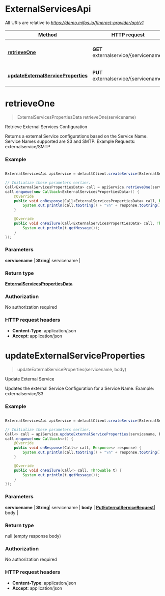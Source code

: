 # ExternalServicesApi

All URIs are relative to *https://demo.mifos.io/fineract-provider/api/v1*

Method | HTTP request | Description
------------- | ------------- | -------------
[**retrieveOne**](ExternalServicesApi.md#retrieveOne) | **GET** externalservice/{servicename} | Retrieve External Services Configuration
[**updateExternalServiceProperties**](ExternalServicesApi.md#updateExternalServiceProperties) | **PUT** externalservice/{servicename} | Update External Service


<a name="retrieveOne"></a>
# **retrieveOne**
> ExternalServicesPropertiesData retrieveOne(servicename)

Retrieve External Services Configuration

Returns a external Service configurations based on the Service Name.  Service Names supported are S3 and SMTP.  Example Requests:  externalservice/SMTP

### Example
```java

ExternalServicesApi apiService = defaultClient.createService(ExternalServicesApi.class);

// Initialize these parameters earlier.
Call<ExternalServicesPropertiesData> call = apiService.retrieveOne(servicename);
call.enqueue(new Callback<ExternalServicesPropertiesData>() {
    @Override
    public void onResponse(Call<ExternalServicesPropertiesData> call, Response<ExternalServicesPropertiesData> response) {
        System.out.println(call.toString() + "\n" + response.toString());
    }

    @Override
    public void onFailure(Call<ExternalServicesPropertiesData> call, Throwable t) {
        System.out.println(t.getMessage());
    }
});

```

### Parameters

 **servicename** | **String**| servicename |

### Return type

[**ExternalServicesPropertiesData**](ExternalServicesPropertiesData.md)

### Authorization

No authorization required

### HTTP request headers

 - **Content-Type**: application/json
 - **Accept**: application/json

<a name="updateExternalServiceProperties"></a>
# **updateExternalServiceProperties**
> updateExternalServiceProperties(servicename, body)

Update External Service

Updates the external Service Configuration for a Service Name.  Example:   externalservice/S3

### Example
```java

ExternalServicesApi apiService = defaultClient.createService(ExternalServicesApi.class);

// Initialize these parameters earlier.
Call<> call = apiService.updateExternalServiceProperties(servicename, body);
call.enqueue(new Callback<>() {
    @Override
    public void onResponse(Call<> call, Response<> response) {
        System.out.println(call.toString() + "\n" + response.toString());
    }

    @Override
    public void onFailure(Call<> call, Throwable t) {
        System.out.println(t.getMessage());
    }
});

```

### Parameters

 **servicename** | **String**| servicename |
 **body** | [**PutExternalServiceRequest**](PutExternalServiceRequest.md)| body |

### Return type

null (empty response body)

### Authorization

No authorization required

### HTTP request headers

 - **Content-Type**: application/json
 - **Accept**: application/json

